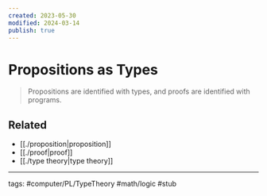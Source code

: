 ```yaml
---
created: 2023-05-30
modified: 2024-03-14
publish: true
---
```


# Propositions as Types

> Propositions are identified with types, and proofs are identified with programs.

## Related
- [[./proposition|proposition]]
- [[./proof|proof]]
- [[./type theory|type theory]]

---
tags: #computer/PL/TypeTheory #math/logic #stub
